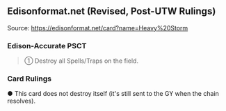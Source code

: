
## Edisonformat.net (Revised, Post-UTW Rulings)

Source: https://edisonformat.net/card?name=Heavy%20Storm

### Edison-Accurate PSCT

> ① Destroy all Spells/Traps on the field.

### Card Rulings

● This card does not destroy itself (it's still sent to the GY when the chain resolves).
            